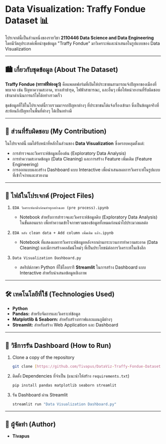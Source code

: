 # Data Visualization: Traffy Fondue Dataset 📊

โปรเจกต์นี้เป็นส่วนหนึ่งของรายวิชา **2110446 Data Science and Data Engineering** โดยมีวัตถุประสงค์เพื่อนำชุดข้อมูล "Traffy Fondue" มาวิเคราะห์และนำเสนอในรูปแบบของ Data Visualization

---

## 🏙️ เกี่ยวกับชุดข้อมูล (About The Dataset)

**Traffy Fondue (ทราฟฟี่ฟองดูว์)** คือแพลตฟอร์มที่เปิดให้ประชาชนสามารถแจ้งปัญหาของเมืองที่พบเจอ เช่น ปัญหาความสะอาด, ทางเท้าชำรุด, ไฟฟ้าสาธารณะ, และอื่นๆ เพื่อให้หน่วยงานที่รับผิดชอบเข้ามาดำเนินการแก้ไขได้อย่างรวดเร็ว

ชุดข้อมูลที่ใช้ในโปรเจกต์นี้รวบรวมมาจากปัญหาต่างๆ ที่ประชาชนได้แจ้งเรื่องเข้ามา ซึ่งเป็นข้อมูลจริงที่สะท้อนถึงปัญหาในพื้นที่ต่างๆ ได้เป็นอย่างดี

---

## 🎨 ส่วนที่รับผิดชอบ (My Contribution)

ในโปรเจกต์นี้ ผมได้รับหน้าที่หลักในส่วนของ **Data Visualization** ซึ่งครอบคลุมตั้งแต่:

- การสำรวจและวิเคราะห์ข้อมูลเบื้องต้น (Exploratory Data Analysis)
- การทำความสะอาดข้อมูล (Data Cleaning) และการสร้าง Feature เพิ่มเติม (Feature Engineering)
- การออกแบบและสร้าง Dashboard แบบ Interactive เพื่อนำเสนอผลการวิเคราะห์ในรูปแบบที่เข้าใจง่ายและสวยงาม

---

## 📁 ไฟล์ในโปรเจกต์ (Project Files)

1.  `EDA วิเคราะห์ดาต้าก่อนทำทุกอย่างเลย (pre process).ipynb`

    - Notebook สำหรับการสำรวจและวิเคราะห์ข้อมูลดิบ (Exploratory Data Analysis) ในขั้นตอนแรก เพื่อทำความเข้าใจภาพรวมของข้อมูลทั้งหมดก่อนนำไปประมวลผลต่อ

2.  `EDA หลัง clean data + Add column เพิ่มเติม แล้ว.ipynb`

    - Notebook ที่แสดงผลการวิเคราะห์ข้อมูลหลังจากผ่านกระบวนการทำความสะอาด (Data Cleaning) และมีการสร้างคอลัมน์ใหม่ๆ ที่เป็นประโยชน์ต่อการวิเคราะห์ในเชิงลึก

3.  `Data Visualization Dashboard.py`
    - สคริปต์ภาษา Python ที่ใช้ไลบรารี **Streamlit** ในการสร้าง Dashboard แบบ Interactive สำหรับนำเสนอข้อมูลเชิงภาพ

---

## 🛠️ เทคโนโลยีที่ใช้ (Technologies Used)

- **Python**
- **Pandas:** สำหรับจัดการและวิเคราะห์ข้อมูล
- **Matplotlib & Seaborn:** สำหรับสร้างกราฟและแผนภูมิต่างๆ
- **Streamlit:** สำหรับสร้าง Web Application และ Dashboard

---

## 🚀 วิธีการรัน Dashboard (How to Run)

1.  Clone a copy of the repository
    ```bash
    git clone [https://github.com/Tivapus/DataViz-Traffy-Fondue-Dataset.git](https://github.com/Tivapus/DataViz-Traffy-Fondue-Dataset.git)
    ```
2.  ติดตั้ง Dependencies ที่จำเป็น (แนะนำให้สร้าง `requirements.txt`)
    ```bash
    pip install pandas matplotlib seaborn streamlit
    ```
3.  รัน Dashboard ผ่าน Streamlit
    ```bash
    streamlit run "Data Visualization Dashboard.py"
    ```

---

## 👤 ผู้จัดทำ (Author)

- **Tivapus**
